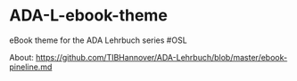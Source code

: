 # ADA-L-ebook-theme
eBook theme for the ADA Lehrbuch series #OSL

About: https://github.com/TIBHannover/ADA-Lehrbuch/blob/master/ebook-pineline.md
